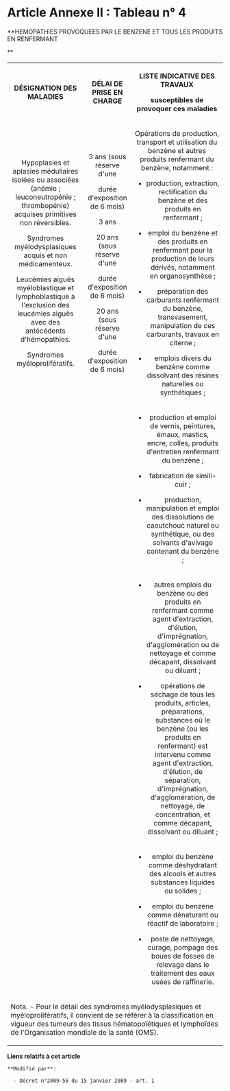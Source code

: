 # Article Annexe II : Tableau n° 4

**HEMOPATHIES PROVOQUEES PAR LE BENZENE ET TOUS LES PRODUITS EN RENFERMANT

**

<table>
  <tbody>
    <tr>
      <th>

DÉSIGNATION DES MALADIES

</th>
      <th>

DÉLAI DE PRISE EN CHARGE

</th>
      <th>

LISTE INDICATIVE DES TRAVAUX

susceptibles de provoquer ces maladies

</th>
    </tr>
    <tr>
      <td align="center">

Hypoplasies et aplasies médullaires isolées ou associées (anémie ; leuconeutropénie ; thrombopénie) acquises primitives non
réversibles.

Syndromes myélodysplasiques acquis et non médicamenteux.

Leucémies aiguës myéloblastique et lymphoblastique à l'exclusion des leucémies aiguës avec des antécédents d'hémopathies.

Syndromes myéloprolifératifs.

</td>
      <td align="center">

3 ans (sous réserve d'une

durée d'exposition de 6 mois)

3 ans

20 ans (sous réserve d'une

durée d'exposition de 6 mois)

20 ans (sous réserve d'une

durée d'exposition de 6 mois)

</td>
      <td align="center">

Opérations de production, transport et utilisation du benzène et autres produits renfermant du benzène, notamment :

- production, extraction, rectification du benzène et des produits en renfermant ;

- emploi du benzène et des produits en renfermant pour la production de leurs dérivés, notamment en organosynthèse ;

- préparation des carburants renfermant du benzène, transvasement, manipulation de ces carburants, travaux en citerne ;

- emplois divers du benzène comme dissolvant des résines naturelles ou synthétiques ;

</td>
    </tr>
    <tr>
      <td align="center">

</td>
      <td align="center">

</td>
      <td align="center">

- production et emploi de vernis, peintures, émaux, mastics, encre, colles, produits d'entretien renfermant du benzène ;

- fabrication de simili-cuir ;

- production, manipulation et emploi des dissolutions de caoutchouc naturel ou synthétique, ou des solvants d'avivage
contenant du benzène ;

</td>
    </tr>
    <tr>
      <td align="center">

</td>
      <td align="center">

</td>
      <td align="center">

- autres emplois du benzène ou des produits en renfermant comme agent d'extraction, d'élution, d'imprégnation,
d'agglomération ou de nettoyage et comme décapant, dissolvant ou diluant ;

- opérations de séchage de tous les produits, articles, préparations, substances où le benzène (ou les produits en
renfermant) est intervenu comme agent d'extraction, d'élution, de séparation, d'imprégnation, d'agglomération, de nettoyage,
de concentration, et comme décapant, dissolvant ou diluant ;

</td>
    </tr>
    <tr>
      <td align="center">

</td>
      <td align="center">

</td>
      <td align="center">

- emploi du benzène comme déshydratant des alcools et autres substances liquides ou solides ;

- emploi du benzène comme dénaturant ou réactif de laboratoire ;

- poste de nettoyage, curage, pompage des boues de fosses de relevage dans le traitement des eaux usées de raffinerie. 

</td>
    </tr>
    <tr>
      <td colspan="3">

Nota. - Pour le détail des syndromes myélodysplasiques et myéloprolifératifs, il convient de se référer à la classification
en vigueur des tumeurs des tissus hématopoïétiques et lymphoïdes de l'Organisation mondiale de la santé (OMS).

</td>
    </tr>
  </tbody>
</table>

**Liens relatifs à cet article**

	**Modifié par**:

	  - Décret n°2009-56 du 15 janvier 2009 - art. 1
